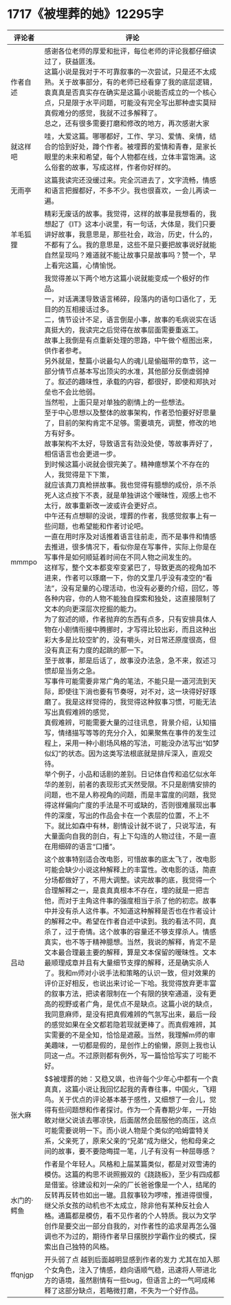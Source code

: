 # 1717《被埋葬的她》12295字

评论者 | 评论 |
|---|---|
作者自述|感谢各位老师的厚爱和批评，每位老师的评论我都仔细读过了，获益匪浅。<br/>这篇小说是我对于不可靠叙事的一次尝试，只是还不太成熟。关于故事部分，有的老师已经看穿了我的底层逻辑，袁真真是否真实存在确实是这篇小说能否成立的一个核心点，只是限于水平问题，可能没有完全写出那种虚实莫辩真假难分的感觉，我就不过多解释了。<br/>总之，还有很多需要打磨和修改的地方，再次感谢大家
就这样吧|哇，大爱这篇。哪哪都好，工作、学习、爱情、亲情，结合的恰到好处，蹲个作者。被埋葬的爱情和青春，是家长眼里的未来和希望，每个人物都在线，立体丰富饱满。这么俗套的故事，写成这样，作者你好样的。
无雨亭|这篇我读完还没缓过来。完全沉进去了，文字流畅，情感和语言把握都好，不多不少。我也很喜欢，一会儿再读一遍。
羊毛狐狸|精彩无废话的故事。我觉得，这样的故事是我想看的，我想起了《IT》这本小说里，有一句话，大体是，我们只要讲好故事，我意思是，那些社会，政治，历史，什么的，不都有了么。我的意思是，这些不是只要把故事说好就能自然呈现吗？难道就不能让故事只是故事吗？赞一个，早上看完这篇，心情愉悦。
mmmpo| 我觉得差以下两个地方这篇小说就能变成一个极好的作品。<br/>一，对话满漾导致语言稀碎，段落内的语句口语化了，无目的的互相接话过多。<br/>二，情节设计不足，语言倒是小事，故事的毛病说实在话真挺大的，我读完之后觉得在故事层面需要重返工。<br/>故事上我倒是有点重新处理的思路，中午做个框图出来，供作者参考。<br/>另外就是，整篇小说最勾人的魂儿是偷磁带的章节，这一部分情节点基本写出顶尖的水准，其他部分反倒虚弱掉了。叙述的趣味性，承载的内容，都很好，即使和郑执对垒也不会比他弱。<br/>当然啦，上面只是对单独的剧情上的一些想法。<br/>至于中心思想以及整体的故事架构，作者恐怕要好好思量了，目前的架构肯定不足够。需要填充，调整，修改的地方有好多。<br/>故事架构不太好，导致语言有劲没处使，等故事弄好了，相信语言也会更进一步。<br/>到时候这篇小说就会很完美了。精神癔想某个不存在的人，我觉得是下下策，<br/>就应该真刀真枪拼故事。我也觉得有臆想的成份，杀不杀死人这点按下不表，就是单独讲这个暧昧性，观感上也不太行，故事重新改一波或许会更好点。<br/>中午还有点想聊的没说，埋葬的作者，我感觉叙事上有一些问题，也希望能和作者讨论吧。<br/>一直在用时序及对话推着语言往前走，而不是事件和情感去推进，很多情况下，看似你是在写事件，实际上你是在写事件是如何顺延着时间在不同人物之间发生的。<br/>这样写，整个文本都变窄变紧巴了，导致更高的视角加不进来，作者可以琢磨一下，你的文里几乎没有凌空的“看法”，没有足量的心理活动，也没有必要的介绍，回忆，等各种内容，你的人物不能独自探索和独处，这直接限制了文本的向更深层次挖掘的能力。<br/>为了叙述的顺，作者抛弃的东西有点多，只有安排具体人物在小剧情衔接中腾挪时，才写得比较出彩，而且这种出彩大多是比较空旷的，没有嚼头，对日常还原度很高，但没有真正有力度的起跳的那一下。<br/>至于故事，那是后话了，故事没办法急，急不来，叙述习惯却是当务之急。<br/>写事件可能需要非常广角的笔法，不能只是一道河流到天际，即使往下淌也要有节奏呀，对不对，这一块得好好琢磨了。我是这样觉得的，我觉得这种叙事习惯，可能无法写出真假难辨的感觉，<br/>真假难辨，可能需要大量的过往讯息，背景介绍，认知描写，情绪描写等等的充分介入，如果聚焦在事件的发生过程上，采用一种小剧场风格的写法，可能没办法写出“如梦似幻”的状态。因为这类写法根底就是排斥深入，直观交待。<br/>举个例子，小品和话剧的差别。日记体自传和追忆似水年华的差别，前者的表现形式天然受限。不只是剧情安排的问题，也不是人称视角的问题，而是丰富度的问题，我觉得这样偏向广度的手法是不可或缺的，否则很难展现出事件的深度，写出的作品会卡在一个表层的位置，不上不下。就比如森中有林，剧情设计就不说了，只说写法，有大量面向自我的剖白，有上下勾连的人物过往，不是一直在用细碎的语言“口播”。
吕动|这个故事特别适合改电影，可惜故事的底太飞了，改电影可能会缺少小说这种解释上的丰富性。改电影的话，简直分场都做好了，不用大调整。读完故事的底，我觉得一个合理解释之一，是袁真真根本不存在，埋的就是一把吉他，而对于主角这件事的强度相当于杀了他的初恋。故事中并没有杀人这件事。不知道这种解释是否也在作者设计的解释之中。希望在作者自述中读到。我的看法不同，真杀了，过于奇情。这个故事的容量还不够支撑杀人。情感真实，也不等于精神臆想。当然，我说的解释，肯定不是文本最合理最主要的解释，算是文本保留的暧昧性。文本最顺理成章并且有大量细节支撑的解释，还是确实杀人了。我和m师对小说手法和策略的认识一致，但对效果的评价正好相反，也说出来讨论一下哈。我觉得放弃更丰富的叙事方法，把读者限制在一个有限的狭窄通道，没有更高的视野或者广角，是优点不是缺点。这篇小说的缺点，我同意麻师，是没有把真假难辨的气氛写出来，最后一段的感觉如果在全文都若隐若现就更棒了。而真假难辨，其实需要的不是全知，恰恰是遮蔽。当然，我理解m师的审美趣味，一切都是假的，是创作上的偷懒，原则上我也认同这一点。不过原则都有例外，写一篇恰恰写实了可能不好。
张大麻|$$被埋葬的她：又稳又飒，也许每个少年心中都有一个袁真真，这篇小说让我回忆起我的青春往事，中国火，飞翔鸟。关于优点的评论基本基于感性，又细想了一会儿，觉得有些问题想和作者探讨。作为一个青春期少年，一开始敢对继父说该去哪凉快，后面居然会屈服他的高压，这点可能需要说明一下。而小说人物是个类似的哈姆雷特关系，父亲死了，原来父亲的“兄弟”成为继父，他和母亲之间的故事，要不要隐晦提一笔，儿子有没有一种屈辱感？
水门的·鳄鱼|作者是个年轻人。风格和上届某篇类似，都是对双雪涛的模仿。这篇的构思不说照搬双的《跷跷板》，至少有四成都是借鉴。徐建设和刘一朵的厂长爸爸像是一个人，结尾的反转再反转也如出一辙。且叙事较为啰嗦，推进得很慢，继父杀女孩的动机也不太成立，除非他有某种反社会人格。通篇都是模仿，看不见作者的个人特质。我以为文学创作是要交出一部分自我的，对作者性的追求是再怎么强调也不为过的，期待作者早日摆脱抄学霸作业的模式，探索出自己独特的风格。
ffqnjgp| 开头弱了点 越到后面越明显感到作者的发力 尤其在加入那个女角色，注入了情感，趋向语顺气稳，迅速将人带进北方的语境，虽然剧情有一些bug，但语言上的一气呵成稀释了这部分缺点，若略微打磨，不失为一个好作品。